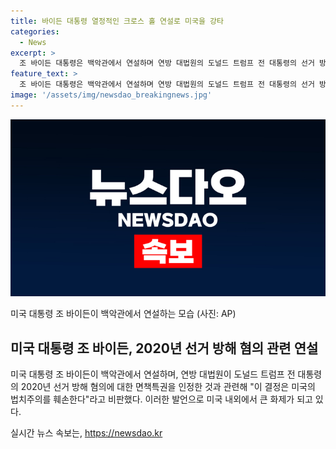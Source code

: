 ```yaml
---
title: 바이든 대통령 열정적인 크로스 홀 연설로 미국을 강타
categories:
  - News
excerpt: >
  조 바이든 대통령은 백악관에서 연설하며 연방 대법원의 도널드 트럼프 전 대통령의 선거 방해 혐의에 대한 면책특권 부분적 승인을 비판했다. 이에 대한 논란이 예상된다.
feature_text: >
  조 바이든 대통령은 백악관에서 연설하며 연방 대법원의 도널드 트럼프 전 대통령의 선거 방해 혐의에 대한 면책특권 부분적 승인을 비판했다. 이에 대한 논란이 예상된다.
image: '/assets/img/newsdao_breakingnews.jpg'
---
```


<p><img src="/assets/img/newsdao_breakingnews.jpg" alt="firstkoreanews 속보" /></p>

<p>미국 대통령 조 바이든이 백악관에서 연설하는 모습 (사진: AP)</p>

<h2 data-ke-size="size26">미국 대통령 조 바이든, 2020년 선거 방해 혐의 관련 연설</h2>

<p>미국 대통령 조 바이든이 백악관에서 연설하며, 연방 대법원이 도널드 트럼프 전 대통령의 2020년 선거 방해 혐의에 대한 면책특권을 인정한 것과 관련해 "이 결정은 미국의 법치주의를 훼손한다"라고 비판했다. 이러한 발언으로 미국 내외에서 큰 화제가 되고 있다.</p>
실시간 뉴스 속보는, <a href="https://newsdao.kr" rel="dofollow">https://newsdao.kr</a>


